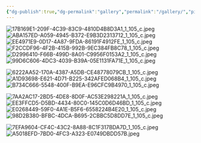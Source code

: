 ```yaml
---
{"dg-publish":true,"dg-permalink":"gallery","permalink":"/gallery/","pinned":true,"contentClasses":"gallery","created":"2024-03-30T16:43:00.000+00:00","updated":"2024-11-23T11:54:58.264+00:00"}
---
```



![17B169E1-209F-4C39-83C9-4810D4B8D3A1_1_105_c.jpeg](/img/user/resources/gallery/17B169E1-209F-4C39-83C9-4810D4B8D3A1_1_105_c.jpeg)
![ABA157ED-A059-4945-B372-E9B3D2313712_1_105_c.jpeg](/img/user/resources/ABA157ED-A059-4945-B372-E9B3D2313712_1_105_c.jpeg)
![EE4971E9-0D17-4A87-9FDA-86191F4912FE_1_105_c.jpeg](/img/user/resources/EE4971E9-0D17-4A87-9FDA-86191F4912FE_1_105_c.jpeg)
![F2CCDF96-4F2B-415B-992B-9EC384FB8C78_1_105_c.jpeg](/img/user/resources/F2CCDF96-4F2B-415B-992B-9EC384FB8C78_1_105_c.jpeg)
![D2996410-F66B-499D-8A01-C9956F0153A2_1_105_c.jpeg](/img/user/resources/D2996410-F66B-499D-8A01-C9956F0153A2_1_105_c.jpeg)
![99D6C606-4DC3-4039-B39A-05E1131FA71E_1_105_c.jpeg](/img/user/resources/99D6C606-4DC3-4039-B39A-05E1131FA71E_1_105_c.jpeg)

![6222AA52-170A-4387-A5DB-CE48778079CB_1_105_c.jpeg](/img/user/resources/6222AA52-170A-4387-A5DB-CE48778079CB_1_105_c.jpeg)
![A1D93698-E621-4D71-B225-342AFED068B4_1_105_c.jpeg](/img/user/resources/A1D93698-E621-4D71-B225-342AFED068B4_1_105_c.jpeg)
![B734C666-5548-400F-B9EA-E96CFC9B4970_1_105_c.jpeg](/img/user/resources/B734C666-5548-400F-B9EA-E96CFC9B4970_1_105_c.jpeg)

![7AA2AC17-2BD5-4DE8-8D0F-AC53E298221A_1_105_c.jpeg](/img/user/resources/gallery/7AA2AC17-2BD5-4DE8-8D0F-AC53E298221A_1_105_c.jpeg)
![EE3FFCD5-D5BD-4434-80C0-145C0D6D46BD_1_105_c.jpeg](/img/user/resources/gallery/EE3FFCD5-D5BD-4434-80C0-145C0D6D46BD_1_105_c.jpeg)
![E0268449-59F0-4A1E-B5F6-6558224B4E20_1_105_c.jpeg](/img/user/resources/E0268449-59F0-4A1E-B5F6-6558224B4E20_1_105_c.jpeg)![98D2B380-BFBC-4DCA-B695-2CBBC5D8DD7E_1_105_c.jpeg](/img/user/resources/98D2B380-BFBC-4DCA-B695-2CBBC5D8DD7E_1_105_c.jpeg)

![7EFA9604-CF4C-43C2-8A88-8C1F317BDA7D_1_105_c.jpeg](/img/user/resources/7EFA9604-CF4C-43C2-8A88-8C1F317BDA7D_1_105_c.jpeg)![A5018EFD-7BD0-4FC3-A323-E0749DBDD57B.jpeg](/img/user/resources/A5018EFD-7BD0-4FC3-A323-E0749DBDD57B.jpeg)